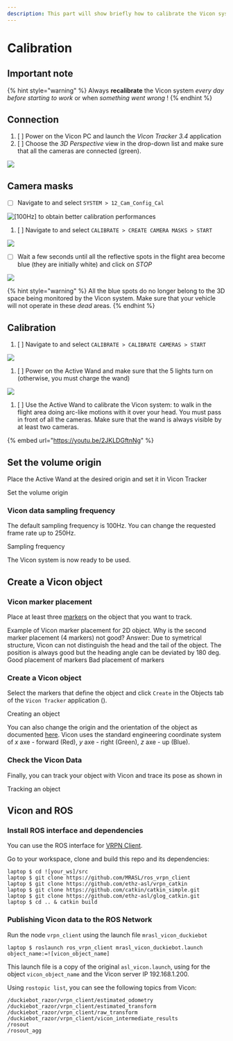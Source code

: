 ```yaml
---
description: This part will show briefly how to calibrate the Vicon system at the MRASL.
---
```


# Calibration

## Important note

{% hint style="warning" %}
Always **recalibrate** the Vicon system _every day_ _before starting to work_ or when _something went wrong_ !
{% endhint %}

## Connection

1. [ ] Power on the Vicon PC and launch the _Vicon Tracker 3.4_ application
2. [ ] Choose the _3D Perspective_ view in the drop-down list and make sure that all the cameras are connected \(green\).

![](../../.gitbook/assets/vicon_connect.png)

## Camera masks

* [ ] Navigate to and select `SYSTEM > 12_Cam_Config_Cal` 

![\[100Hz\] to obtain better calibration performances](../../.gitbook/assets/vicon_mask0.png)

1. [ ] Navigate to and select `CALIBRATE > CREATE CAMERA MASKS > START`

![](../../.gitbook/assets/vicon_mask1_4_3.png)

* [ ] Wait a few seconds until all the reflective spots in the flight area become blue \(they are initially white\) and click on _STOP_ 

![](../../.gitbook/assets/vicon_mask2.png)

{% hint style="warning" %}
All the blue spots do no longer belong to the 3D space being monitored by the Vicon system.  Make sure that your vehicle will not operate in these _dead_ areas.
{% endhint %}

## **Calibration**

1. [ ] Navigate to and select `CALIBRATE > CALIBRATE CAMERAS > START`

![](../../.gitbook/assets/vicon_calib0.png)

1. [ ] Power on the Active Wand and make sure that the 5 lights turn on \(otherwise, you must charge the wand\)

![](../../.gitbook/assets/vicon_active_wand.jpg)

1. [ ] Use the Active Wand to calibrate the Vicon system: to walk in the flight area doing arc-like motions with it over your head. You must pass in front of all the cameras. Make sure that the wand is always visible by at least two cameras.

{% embed url="https://youtu.be/2JKLDGftnNg" %}





## Set the volume origin

Place the Active Wand at the desired origin and set it in Vicon Tracker

Set the volume origin

### Vicon data sampling frequency

The default sampling frequency is 100Hz. You can change the requested frame rate up to 250Hz.

Sampling frequency

The Vicon system is now ready to be used.

## Create a Vicon object

### Vicon marker placement

Place at least three [markers](https://www.vicon.com/products/vicon-devices/markers-and-suits) on the object that you want to track.

Example of Vicon marker placement for 2D object. Why is the second marker placement \(4 markers\) not good? Answer: Due to symetrical structure, Vicon can not distinguish the head and the tail of the object. The position is always good but the heading angle can be deviated by 180 deg. Good placement of markers Bad placement of markers

### Create a Vicon object

Select the markers that define the object and click `Create` in the Objects tab of the `Vicon Tracker` application \(\).

Creating an object

You can also change the origin and the orientation of the object as documented [here](https://docs.vicon.com/display/Tracker33/About+the+Objects+tab). Vicon uses the standard engineering coordinate system of $x$ axe - forward \(Red\), $y$ axe - right \(Green\), $z$ axe - up \(Blue\).

### Check the Vicon Data

Finally, you can track your object with Vicon and trace its pose as shown in

Tracking an object

## Vicon and ROS <a id="ros-setup status=ready"></a>

### Install ROS interface and dependencies

You can use the ROS interface for [VRPN Client](http://www.cs.unc.edu/Research/vrpn/).

Go to your workspace, clone and build this repo and its dependencies:

```text
laptop $ cd ![your_ws]/src
laptop $ git clone https://github.com/MRASL/ros_vrpn_client
laptop $ git clone https://github.com/ethz-asl/vrpn_catkin
laptop $ git clone https://github.com/catkin/catkin_simple.git
laptop $ git clone https://github.com/ethz-asl/glog_catkin.git
laptop $ cd .. & catkin build
```

### Publishing Vicon data to the ROS Network

Run the node `vrpn_client` using the launch file `mrasl_vicon_duckiebot`

```text
laptop $ roslaunch ros_vrpn_client mrasl_vicon_duckiebot.launch object_name:=![vicon_object_name]
```

This launch file is a copy of the original `asl_vicon.launch`, using for the object `vicon_object_name` and the Vicon server IP 192.168.1.200.

Using `rostopic list`, you can see the following topics from Vicon:

```text
/duckiebot_razor/vrpn_client/estimated_odometry                                                      /duckiebot_razor/vrpn_client/estimated_transform                                                     
/duckiebot_razor/vrpn_client/raw_transform                                                           
/duckiebot_razor/vrpn_client/vicon_intermediate_results                                              
/rosout                                                                                               
/rosout_agg
```

